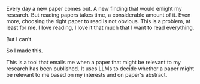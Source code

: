 Every day a new paper comes out. A new finding that would enlight my research.
But reading papers takes time, a considerable amount of it. Even more, choosing
the right paper to read is not obvious. This is a problem, at least for me.
I love reading, I love it that much that I want to read everything.

But I can't.

So I made this.

This is a tool that emails me when a paper that might be relevant to my research
has been published. It uses LLMs to decide whether a paper might be relevant to
me based on my interests and on paper's abstract.




